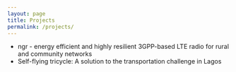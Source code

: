 ```yaml
---
layout: page
title: Projects
permalink: /projects/
---
```



- ngr - energy efficient and highly resilient 3GPP-based LTE radio for rural and community networks 
- Self-flying tricycle: A solution to the transportation challenge in Lagos
